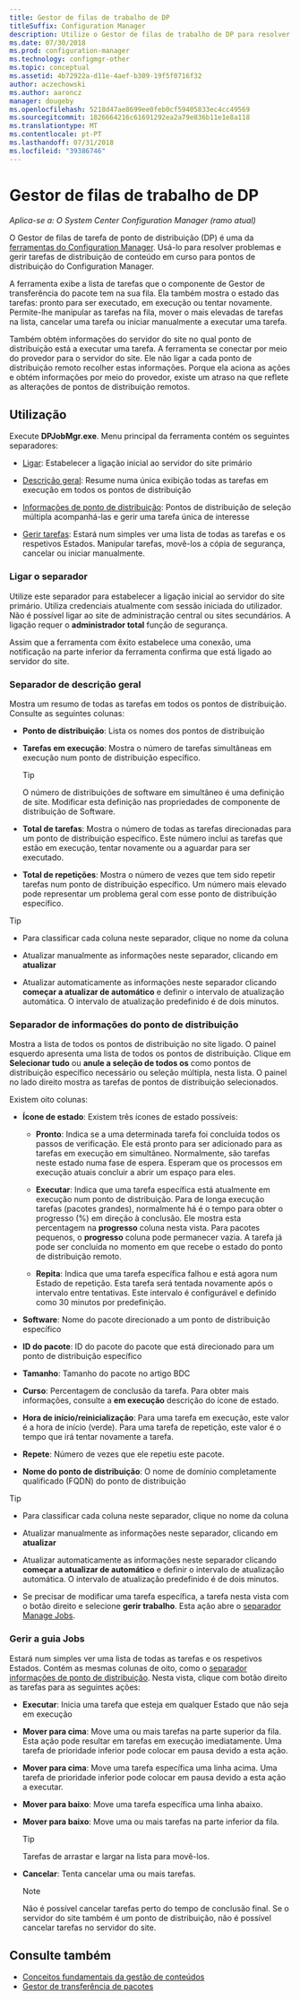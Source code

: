 ```yaml
---
title: Gestor de filas de trabalho de DP
titleSuffix: Configuration Manager
description: Utilize o Gestor de filas de trabalho de DP para resolver problemas e gerir tarefas de distribuição de conteúdo a pontos de distribuição do Configuration Manager.
ms.date: 07/30/2018
ms.prod: configuration-manager
ms.technology: configmgr-other
ms.topic: conceptual
ms.assetid: 4b72922a-d11e-4aef-b309-19f5f0716f32
author: aczechowski
ms.author: aaroncz
manager: dougeby
ms.openlocfilehash: 5218d47ae8699ee0feb0cf59405833ec4cc49569
ms.sourcegitcommit: 1826664216c61691292ea2a79e836b11e1e8a118
ms.translationtype: MT
ms.contentlocale: pt-PT
ms.lasthandoff: 07/31/2018
ms.locfileid: "39386746"
---
```

# <a name="dp-job-queue-manager"></a>Gestor de filas de trabalho de DP

*Aplica-se a: O System Center Configuration Manager (ramo atual)*

O Gestor de filas de tarefa de ponto de distribuição (DP) é uma da [ferramentas do Configuration Manager](/sccm/core/support/tools). Usá-lo para resolver problemas e gerir tarefas de distribuição de conteúdo em curso para pontos de distribuição do Configuration Manager. 

A ferramenta exibe a lista de tarefas que o componente de Gestor de transferência do pacote tem na sua fila. Ela também mostra o estado das tarefas: pronto para ser executado, em execução ou tentar novamente. Permite-lhe manipular as tarefas na fila, mover o mais elevadas de tarefas na lista, cancelar uma tarefa ou iniciar manualmente a executar uma tarefa.

Também obtém informações do servidor do site no qual ponto de distribuição está a executar uma tarefa. A ferramenta se conectar por meio do provedor para o servidor do site. Ele não ligar a cada ponto de distribuição remoto recolher estas informações. Porque ela aciona as ações e obtém informações por meio do provedor, existe um atraso na que reflete as alterações de pontos de distribuição remotos.



## <a name="usage"></a>Utilização

Execute **DPJobMgr.exe**. Menu principal da ferramenta contém os seguintes separadores: 

- [Ligar](#bkmk_connect): Estabelecer a ligação inicial ao servidor do site primário  

- [Descrição geral](#bkmk_overview): Resume numa única exibição todas as tarefas em execução em todos os pontos de distribuição  

- [Informações de ponto de distribuição](#bkmk_dp-info): Pontos de distribuição de seleção múltipla acompanhá-las e gerir uma tarefa única de interesse  

- [Gerir tarefas](#bkmk_manage-jobs): Estará num simples ver uma lista de todas as tarefas e os respetivos Estados. Manipular tarefas, movê-los a cópia de segurança, cancelar ou iniciar manualmente.  


### <a name="bkmk_connect"></a> Ligar o separador

Utilize este separador para estabelecer a ligação inicial ao servidor do site primário. Utiliza credenciais atualmente com sessão iniciada do utilizador. Não é possível ligar ao site de administração central ou sites secundários. A ligação requer o **administrador total** função de segurança.

Assim que a ferramenta com êxito estabelece uma conexão, uma notificação na parte inferior da ferramenta confirma que está ligado ao servidor do site. 


### <a name="bkmk_overview"></a> Separador de descrição geral

Mostra um resumo de todas as tarefas em todos os pontos de distribuição. Consulte as seguintes colunas:  

- **Ponto de distribuição**: Lista os nomes dos pontos de distribuição  

- **Tarefas em execução**: Mostra o número de tarefas simultâneas em execução num ponto de distribuição específico.  

    > [!Tip]  
    > O número de distribuições de software em simultâneo é uma definição de site. Modificar esta definição nas propriedades de componente de distribuição de Software.  

- **Total de tarefas**: Mostra o número de todas as tarefas direcionadas para um ponto de distribuição específico. Este número inclui as tarefas que estão em execução, tentar novamente ou a aguardar para ser executado.  

- **Total de repetições**: Mostra o número de vezes que tem sido repetir tarefas num ponto de distribuição específico. Um número mais elevado pode representar um problema geral com esse ponto de distribuição específico.  


> [!Tip]  
> - Para classificar cada coluna neste separador, clique no nome da coluna  
> 
> - Atualizar manualmente as informações neste separador, clicando em **atualizar**  
> 
> - Atualizar automaticamente as informações neste separador clicando **começar a atualizar de automático** e definir o intervalo de atualização automática. O intervalo de atualização predefinido é de dois minutos.  


### <a name="bkmk_dp-info"></a> Separador de informações do ponto de distribuição

Mostra a lista de todos os pontos de distribuição no site ligado. O painel esquerdo apresenta uma lista de todos os pontos de distribuição. Clique em **Selecionar tudo** ou **anule a seleção de todos os** como pontos de distribuição específico necessário ou seleção múltipla, nesta lista. O painel no lado direito mostra as tarefas de pontos de distribuição selecionados.

Existem oito colunas:  

- **Ícone de estado**: Existem três ícones de estado possíveis:  

    - **Pronto**: Indica se a uma determinada tarefa foi concluída todos os passos de verificação. Ele está pronto para ser adicionado para as tarefas em execução em simultâneo. Normalmente, são tarefas neste estado numa fase de espera. Esperam que os processos em execução atuais concluir a abrir um espaço para eles.  

    - **Executar**: Indica que uma tarefa específica está atualmente em execução num ponto de distribuição. Para de longa execução tarefas (pacotes grandes), normalmente há é o tempo para obter o progresso (%) em direção à conclusão. Ele mostra esta percentagem na **progresso** coluna nesta vista. Para pacotes pequenos, o **progresso** coluna pode permanecer vazia. A tarefa já pode ser concluída no momento em que recebe o estado do ponto de distribuição remoto.  

    - **Repita**: Indica que uma tarefa específica falhou e está agora num Estado de repetição. Esta tarefa será tentada novamente após o intervalo entre tentativas. Este intervalo é configurável e definido como 30 minutos por predefinição.  

- **Software**: Nome do pacote direcionado a um ponto de distribuição específico  

- **ID do pacote**: ID do pacote do pacote que está direcionado para um ponto de distribuição específico  

- **Tamanho**: Tamanho do pacote no artigo BDC  

- **Curso**: Percentagem de conclusão da tarefa. Para obter mais informações, consulte a **em execução** descrição do ícone de estado.  

- **Hora de início/reinicialização**: Para uma tarefa em execução, este valor é a hora de início (verde). Para uma tarefa de repetição, este valor é o tempo que irá tentar novamente a tarefa.  

- **Repete**: Número de vezes que ele repetiu este pacote.  

- **Nome do ponto de distribuição**: O nome de domínio completamente qualificado (FQDN) do ponto de distribuição  

> [!Tip]  
> - Para classificar cada coluna neste separador, clique no nome da coluna  
> 
> - Atualizar manualmente as informações neste separador, clicando em **atualizar**  
> 
> - Atualizar automaticamente as informações neste separador clicando **começar a atualizar de automático** e definir o intervalo de atualização automática. O intervalo de atualização predefinido é de dois minutos.  
> 
> - Se precisar de modificar uma tarefa específica, a tarefa nesta vista com o botão direito e selecione **gerir trabalho**. Esta ação abre o [separador Manage Jobs](#bkmk_manage-jobs).  


### <a name="bkmk_manage-jobs"></a> Gerir a guia Jobs

Estará num simples ver uma lista de todas as tarefas e os respetivos Estados. Contém as mesmas colunas de oito, como o [separador informações de ponto de distribuição](#bkmk_dp-info). Nesta vista, clique com botão direito as tarefas para as seguintes ações:  

- **Executar**: Inicia uma tarefa que esteja em qualquer Estado que não seja em execução  

- **Mover para cima**: Move uma ou mais tarefas na parte superior da fila. Esta ação pode resultar em tarefas em execução imediatamente. Uma tarefa de prioridade inferior pode colocar em pausa devido a esta ação.  

- **Mover para cima**: Move uma tarefa específica uma linha acima. Uma tarefa de prioridade inferior pode colocar em pausa devido a esta ação a executar.  

- **Mover para baixo**: Move uma tarefa específica uma linha abaixo.  

- **Mover para baixo**: Move uma ou mais tarefas na parte inferior da fila.  

    > [!Tip]  
    > Tarefas de arrastar e largar na lista para movê-los.  

- **Cancelar**: Tenta cancelar uma ou mais tarefas.  

    > [!Note]  
    > Não é possível cancelar tarefas perto do tempo de conclusão final. Se o servidor do site também é um ponto de distribuição, não é possível cancelar tarefas no servidor do site.  



## <a name="see-also"></a>Consulte também

- [Conceitos fundamentais da gestão de conteúdos](/sccm/core/plan-design/hierarchy/fundamental-concepts-for-content-management)
- [Gestor de transferência de pacotes](/sccm/core/plan-design/hierarchy/package-transfer-manager)

